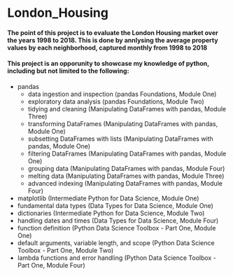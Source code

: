 # London_Housing
#### The point of this project is to evaluate the London Housing market over the years 1998 to 2018.  This is done by annlysing the average property values by each neighborhood, captured monthly from 1998 to 2018

#### This project is an opporunity to showcase my knowledge of python, including but not limited to the following:
- pandas
  - data ingestion and inspection (pandas Foundations, Module One)
  - exploratory data analysis (pandas Foundations, Module Two)
  - tidying and cleaning (Manipulating DataFrames with pandas, Module Three)
  - transforming DataFrames (Manipulating DataFrames with pandas, Module One)
  - subsetting DataFrames with lists (Manipulating DataFrames with pandas, Module One)
  - filtering DataFrames (Manipulating DataFrames with pandas, Module One)
  - grouping data (Manipulating DataFrames with pandas, Module Four)
  - melting data (Manipulating DataFrames with pandas, Module Three)
  - advanced indexing (Manipulating DataFrames with pandas, Module Four)
- matplotlib (Intermediate Python for Data Science, Module One)
- fundamental data types (Data Types for Data Science, Module One)
- dictionaries (Intermediate Python for Data Science, Module Two)
- handling dates and times (Data Types for Data Science, Module Four)
- function definition (Python Data Science Toolbox - Part One, Module One)
- default arguments, variable length, and scope (Python Data Science Toolbox - Part One, Module Two)
- lambda functions and error handling (Python Data Science Toolbox - Part One, Module Four)
